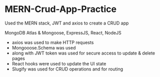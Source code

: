 # MERN-Crud-App-Practice
Used the MERN stack, JWT and axios to create a CRUD app

MongoDB Atlas & Mongoose, ExpressJS, React, NodeJS

- axios was used to make HTTP requests
- Mongooose.Schema was used
- <PrivateRoute> along with JWT token was used for secure access to update & delete pages
- React hooks were used to update the UI state
- Slugify was used for CRUD operations and for routing
